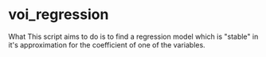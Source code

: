 # voi_regression

What This script aims to do is to find a regression model which is "stable" in it's approximation for the coefficient of one of the variables.
